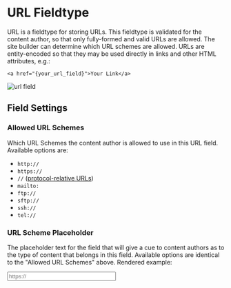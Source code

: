 <!--
    This source file is part of the open source project
    ExpressionEngine User Guide (https://github.com/ExpressionEngine/ExpressionEngine-User-Guide)

    @link      https://expressionengine.com/
    @copyright Copyright (c) 2003-2020, Packet Tide, LLC (https://packettide.com)
    @license   https://expressionengine.com/license Licensed under Apache License, Version 2.0
-->

# URL Fieldtype

URL is a fieldtype for storing URLs. This fieldtype is validated for the content author, so that only fully-formed and valid URLs are allowed. The site builder can determine which URL schemes are allowed. URLs are entity-encoded so that they may be used directly in links and other HTML attributes, e.g.:

    <a href="{your_url_field}">Your Link</a>

![url field](_images/field_url.png)

## Field Settings

### Allowed URL Schemes

Which URL Schemes the content author is allowed to use in this URL field. Available options are:

- `http://`
- `https://`
- `//` ([protocol-relative URLs](https://en.wikipedia.org/wiki/Wikipedia:Protocol-relative_URL))
- `mailto:`
- `ftp://`
- `sftp://`
- `ssh://`
- `tel://`

### URL Scheme Placeholder

The placeholder text for the field that will give a cue to content authors as to the type of content that belongs in this field. Available options are identical to the "Allowed URL Schemes" above. Rendered example:

<input placeholder="https://" style="width:50%">
